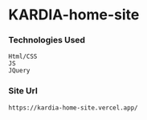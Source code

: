 # KARDIA-home-site

### Technologies Used
    
    Html/CSS
    JS
    JQuery
    
### Site Url
    
    https://kardia-home-site.vercel.app/